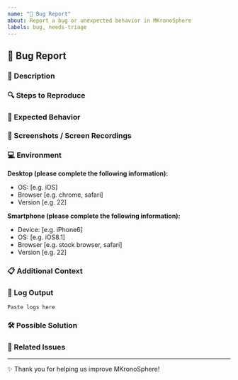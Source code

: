 ```yaml
---
name: "🐞 Bug Report"
about: Report a bug or unexpected behavior in MKronoSphere
labels: bug, needs-triage
---
```


## 🐞 Bug Report

### 📝 Description
<!-- A clear and concise description of what the bug is. -->

### 🔍 Steps to Reproduce
<!-- 
Steps to reproduce the behavior:
1. Go to '...'
2. Click on '....'
3. Scroll down to '....'
4. See error 
-->

### 🎯 Expected Behavior
<!-- A clear and concise description of what you expected to happen. -->

### 📱 Screenshots / Screen Recordings
<!-- If applicable, add screenshots or screen recordings to help explain your problem. -->

### 💻 Environment

**Desktop (please complete the following information):**
 - OS: [e.g. iOS]
 - Browser [e.g. chrome, safari]
 - Version [e.g. 22]

**Smartphone (please complete the following information):**
 - Device: [e.g. iPhone6]
 - OS: [e.g. iOS8.1]
 - Browser [e.g. stock browser, safari]
 - Version [e.g. 22]

### 📋 Additional Context
<!-- Add any other context about the problem here. -->

### 📜 Log Output
<!-- If applicable, include relevant log output or error messages. -->

```
Paste logs here
```

### 🛠 Possible Solution
<!-- If you have a suggestion for a fix, please describe it here. -->

### 🔄 Related Issues
<!-- List any related issues here. -->

---

✨ Thank you for helping us improve MKronoSphere!
